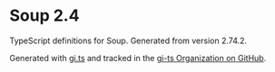 # Soup 2.4

TypeScript definitions for Soup. Generated from version 2.74.2.

Generated with [gi.ts](https://gitlab.gnome.org/ewlsh/gi.ts) and tracked in the [gi-ts Organization on GitHub](https://github.com/gi-ts).
